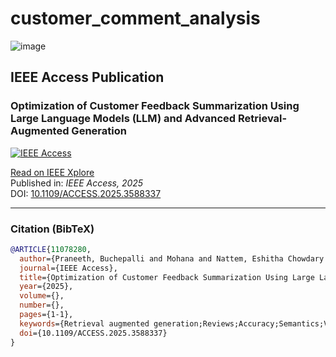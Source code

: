 # customer_comment_analysis
![image](https://github.com/user-attachments/assets/7f56caaf-9e32-4f73-aca4-df74758016a1)

## IEEE Access Publication

### Optimization of Customer Feedback Summarization Using Large Language Models (LLM) and Advanced Retrieval-Augmented Generation  
[![IEEE Access](https://img.shields.io/badge/IEEE%20Access-10.1109%2FACCESS.2025.3588337-blue)](https://ieeexplore.ieee.org/document/11078280)

[Read on IEEE Xplore](https://ieeexplore.ieee.org/document/11078280)  
Published in: *IEEE Access, 2025*  
DOI: [10.1109/ACCESS.2025.3588337](https://doi.org/10.1109/ACCESS.2025.3588337)

---

###  Citation (BibTeX)
```bibtex
@ARTICLE{11078280,
  author={Praneeth, Buchepalli and Mohana and Nattem, Eshitha Chowdary and Jetti, Kamala and Kavyashree, B K and Rakshitha, D and Ramakanth Kumar, P. and Sreelakshmi, K.},
  journal={IEEE Access}, 
  title={Optimization of Customer Feedback Summarization Using Large Language Models (LLM) and Advanced Retrieval-Augmented Generation}, 
  year={2025},
  volume={},
  number={},
  pages={1-1},
  keywords={Retrieval augmented generation;Reviews;Accuracy;Semantics;Vectors;Large language models;Cognition;Databases;Surveys;Question answering (information retrieval);Customer Reviews;GPT-3.5-Turbo;LangChain;LLM;Llama-3-8B-Instruct-Lite;Gemini-1.5-Pro;RAG;DSPy;BM25;BERT;RAG Fusion;Hierarchical Chunk Retrieval},
  doi={10.1109/ACCESS.2025.3588337}
}

